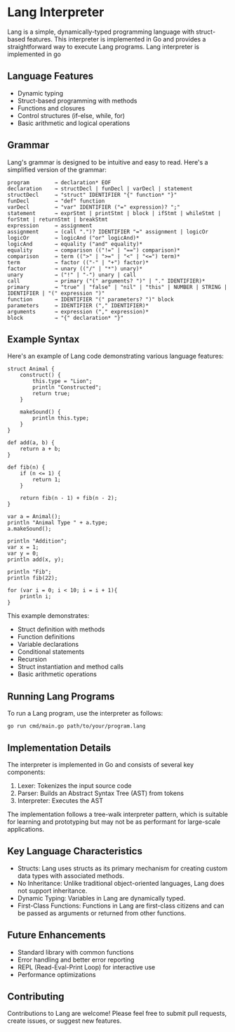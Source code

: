 # Lang Interpreter

Lang is a simple, dynamically-typed programming language with struct-based features. This interpreter is implemented in Go and provides a straightforward way to execute Lang programs.
Lang interpreter is implemented in go

## Language Features

- Dynamic typing
- Struct-based programming with methods
- Functions and closures
- Control structures (if-else, while, for)
- Basic arithmetic and logical operations

## Grammar

Lang's grammar is designed to be intuitive and easy to read. Here's a simplified version of the grammar:

```
program        → declaration* EOF
declaration    → structDecl | funDecl | varDecl | statement
structDecl     → "struct" IDENTIFIER "{" function* "}"
funDecl        → "def" function
varDecl        → "var" IDENTIFIER ("=" expression)? ";"
statement      → exprStmt | printStmt | block | ifStmt | whileStmt | forStmt | returnStmt | breakStmt
expression     → assignment
assignment     → (call ".")? IDENTIFIER "=" assignment | logicOr
logicOr        → logicAnd ("or" logicAnd)*
logicAnd       → equality ("and" equality)*
equality       → comparison (("!=" | "==") comparison)*
comparison     → term ((">" | ">=" | "<" | "<=") term)*
term           → factor (("-" | "+") factor)*
factor         → unary (("/" | "*") unary)*
unary          → ("!" | "-") unary | call
call           → primary ("(" arguments? ")" | "." IDENTIFIER)*
primary        → "true" | "false" | "nil" | "this" | NUMBER | STRING | IDENTIFIER | "(" expression ")"
function       → IDENTIFIER "(" parameters? ")" block
parameters     → IDENTIFIER ("," IDENTIFIER)*
arguments      → expression ("," expression)*
block          → "{" declaration* "}"
```

## Example Syntax

Here's an example of Lang code demonstrating various language features:

```lang
struct Animal {
    construct() {
        this.type = "Lion";
        println "Constructed";
        return true;
    }

    makeSound() {
        println this.type;
    }
}

def add(a, b) {
    return a + b;
}

def fib(n) {
    if (n <= 1) {
        return 1;
    }

    return fib(n - 1) + fib(n - 2);
}

var a = Animal();
println "Animal Type " + a.type;
a.makeSound();

println "Addition";
var x = 1;
var y = 0;
println add(x, y);

println "Fib";
println fib(22);

for (var i = 0; i < 10; i = i + 1){
    println i;
}

```

This example demonstrates:
- Struct definition with methods
- Function definitions
- Variable declarations
- Conditional statements
- Recursion
- Struct instantiation and method calls
- Basic arithmetic operations

## Running Lang Programs

To run a Lang program, use the interpreter as follows:

```
go run cmd/main.go path/to/your/program.lang
```

## Implementation Details

The interpreter is implemented in Go and consists of several key components:

1. Lexer: Tokenizes the input source code
2. Parser: Builds an Abstract Syntax Tree (AST) from tokens
3. Interpreter: Executes the AST

The implementation follows a tree-walk interpreter pattern, which is suitable for learning and prototyping but may not be as performant for large-scale applications.

## Key Language Characteristics

- Structs: Lang uses structs as its primary mechanism for creating custom data types with associated methods.
- No Inheritance: Unlike traditional object-oriented languages, Lang does not support inheritance.
- Dynamic Typing: Variables in Lang are dynamically typed.
- First-Class Functions: Functions in Lang are first-class citizens and can be passed as arguments or returned from other functions.

## Future Enhancements

- Standard library with common functions
- Error handling and better error reporting
- REPL (Read-Eval-Print Loop) for interactive use
- Performance optimizations

## Contributing

Contributions to Lang are welcome! Please feel free to submit pull requests, create issues, or suggest new features.
